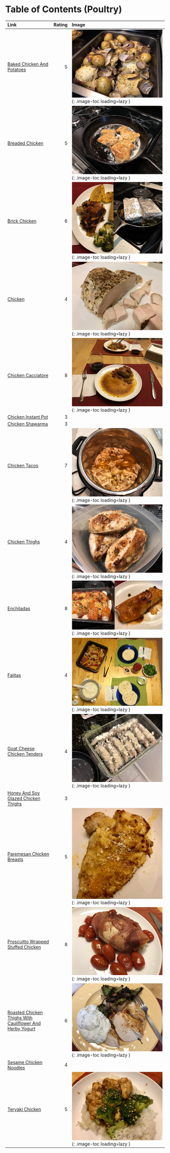 # Table of Contents (Poultry)

| Link                                                                                                                      |   Rating | Image                                                                                                                                                       |
|:--------------------------------------------------------------------------------------------------------------------------|---------:|:------------------------------------------------------------------------------------------------------------------------------------------------------------|
| [Baked Chicken And Potatoes](./baked_chicken_and_potatoes.md)                                                             |        5 | ![baked_chicken_and_potatoes.jpeg](./baked_chicken_and_potatoes.jpeg){: .image-toc loading=lazy }                                                           |
| [Breaded Chicken](./breaded_chicken.md)                                                                                   |        5 | ![breaded_chicken.jpeg](./breaded_chicken.jpeg){: .image-toc loading=lazy }                                                                                 |
| [Brick Chicken](./brick_chicken.md)                                                                                       |        6 | ![brick_chicken.jpg](./brick_chicken.jpg){: .image-toc loading=lazy }                                                                                       |
| [Chicken](./chicken.md)                                                                                                   |        4 | ![chicken.jpg](./chicken.jpg){: .image-toc loading=lazy }                                                                                                   |
| [Chicken Cacciatore](./chicken_cacciatore.md)                                                                             |        8 | ![chicken_cacciatore.jpg](./chicken_cacciatore.jpg){: .image-toc loading=lazy }                                                                             |
| [Chicken Instant Pot](./chicken_instant_pot.md)                                                                           |        3 | <!-- TODO: Capture image -->                                                                                                                                |
| [Chicken Shawarma](./chicken_shawarma.md)                                                                                 |        3 | <!-- TODO: Capture image -->                                                                                                                                |
| [Chicken Tacos](./chicken_tacos.md)                                                                                       |        7 | ![chicken_tacos.jpeg](./chicken_tacos.jpeg){: .image-toc loading=lazy }                                                                                     |
| [Chicken Thighs](./chicken_thighs.md)                                                                                     |        4 | ![chicken_thighs.jpeg](./chicken_thighs.jpeg){: .image-toc loading=lazy }                                                                                   |
| [Enchiladas](./enchiladas.md)                                                                                             |        8 | ![enchiladas.jpg](./enchiladas.jpg){: .image-toc loading=lazy }                                                                                             |
| [Fajitas](./fajitas.md)                                                                                                   |        4 | ![fajitas.jpg](./fajitas.jpg){: .image-toc loading=lazy }                                                                                                   |
| [Goat Cheese Chicken Tenders](./goat_cheese_chicken_tenders.md)                                                           |        4 | ![goat_cheese_chicken_tenders.jpeg](./goat_cheese_chicken_tenders.jpeg){: .image-toc loading=lazy }                                                         |
| [Honey And Soy Glazed Chicken Thighs](./honey_and_soy_glazed_chicken_thighs.md)                                           |        3 | <!-- TODO: Capture image -->                                                                                                                                |
| [Paremesan Chicken Breasts](./paremesan_chicken_breasts.md)                                                               |        5 | ![paremesan_chicken_breasts.jpeg](./paremesan_chicken_breasts.jpeg){: .image-toc loading=lazy }                                                             |
| [Proscuitto Wrapped Stuffed Chicken](./proscuitto_wrapped_stuffed_chicken.md)                                             |        8 | ![proscuitto_wrapped_stuffed_chicken.jpeg](./proscuitto_wrapped_stuffed_chicken.jpeg){: .image-toc loading=lazy }                                           |
| [Roasted Chicken Thighs With Cauliflower And Herby Yogurt](./roasted_chicken_thighs_with_cauliflower_and_herby_yogurt.md) |        6 | ![roasted_chicken_thighs_with_cauliflower_and_herby_yogurt.jpg](./roasted_chicken_thighs_with_cauliflower_and_herby_yogurt.jpg){: .image-toc loading=lazy } |
| [Sesame Chicken Noodles](./sesame_chicken_noodles.md)                                                                     |        4 | <!-- TODO: Capture image -->                                                                                                                                |
| [Teryaki Chicken](./teryaki_chicken.md)                                                                                   |        5 | ![teryaki_chicken.jpeg](./teryaki_chicken.jpeg){: .image-toc loading=lazy }                                                                                 |
